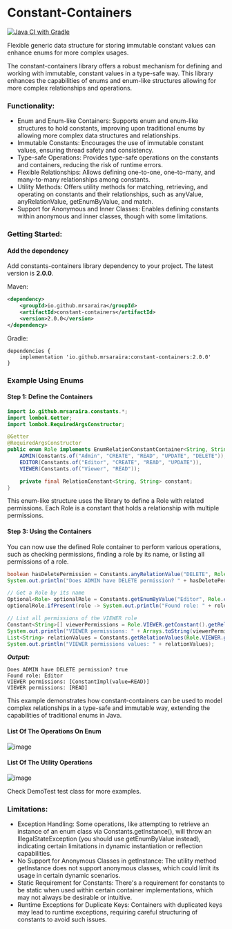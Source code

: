 # Constant-Containers
[![Java CI with Gradle](https://github.com/mrsaraira/constant-containers/actions/workflows/gradle.yml/badge.svg)](https://github.com/mrsaraira/constant-containers/actions/workflows/gradle.yml)

Flexible generic data structure for storing immutable constant values can enhance enums for more complex usages.

The constant-containers library offers a robust mechanism for defining and working with immutable, constant values in a type-safe way. This library enhances the capabilities of enums and enum-like structures allowing for more complex relationships and operations.

### Functionality:
- Enum and Enum-like Containers: Supports enum and enum-like structures to hold constants, improving upon traditional enums by allowing more complex data structures and relationships.
- Immutable Constants: Encourages the use of immutable constant values, ensuring thread safety and consistency.
- Type-safe Operations: Provides type-safe operations on the constants and containers, reducing the risk of runtime errors.
- Flexible Relationships: Allows defining one-to-one, one-to-many, and many-to-many relationships among constants.
- Utility Methods: Offers utility methods for matching, retrieving, and operating on constants and their relationships, such as anyValue, anyRelationValue, getEnumByValue, and match.
- Support for Anonymous and Inner Classes: Enables defining constants within anonymous and inner classes, though with some limitations.

### Getting Started:

#### Add the dependency

Add constants-containers library dependency to your project. The latest version is **2.0.0**.

Maven:
```xml
<dependency>
    <groupId>io.github.mrsaraira</groupId>
    <artifactId>constant-containers</artifactId>
    <version>2.0.0</version>
</dependency>
```

Gradle:
```
dependencies {
    implementation 'io.github.mrsaraira:constant-containers:2.0.0'
}
```
### Example Using Enums

#### Step 1: Define the Containers

```java
import io.github.mrsaraira.constants.*;
import lombok.Getter;
import lombok.RequiredArgsConstructor;

@Getter
@RequiredArgsConstructor
public enum Role implements EnumRelationConstantContainer<String, String, Role> {
    ADMIN(Constants.of("Admin", "CREATE", "READ", "UPDATE", "DELETE")),
    EDITOR(Constants.of("Editor", "CREATE", "READ", "UPDATE")),
    VIEWER(Constants.of("Viewer", "READ"));

    private final RelationConstant<String, String> constant;
}
```
This enum-like structure uses the library to define a Role with related permissions. Each Role is a constant that holds a relationship with multiple permissions.

#### Step 3: Using the Containers
You can now use the defined Role container to perform various operations, such as checking permissions, finding a role by its name, or listing all permissions of a role.
```java
boolean hasDeletePermission = Constants.anyRelationValue("DELETE", Role.ADMIN);
System.out.println("Does ADMIN have DELETE permission? " + hasDeletePermission);

// Get a Role by its name
Optional<Role> optionalRole = Constants.getEnumByValue("Editor", Role.class);
optionalRole.ifPresent(role -> System.out.println("Found role: " + role.getConstant().getKey().getValue()));

// List all permissions of the VIEWER role
Constant<String>[] viewerPermissions = Role.VIEWER.getConstant().getRelations();
System.out.println("VIEWER permissions: " + Arrays.toString(viewerPermissions));
List<String> relationValues = Constants.getRelationValues(Role.VIEWER.getConstant());
System.out.println("VIEWER permissions values: " + relationValues);
```
***Output:***
```
Does ADMIN have DELETE permission? true
Found role: Editor
VIEWER permissions: [ConstantImpl(value=READ)]
VIEWER permissions: [READ]
```

This example demonstrates how constant-containers can be used to model complex relationships in a type-safe and immutable way, extending the capabilities of traditional enums in Java.

#### List Of The Operations On Enum
![image](https://github.com/mrsaraira/constant-containers/assets/29603102/6250fec8-c55d-48ba-b99c-ed84a4f8452d)
#### List Of The Utility Operations
![image](https://github.com/mrsaraira/constant-containers/assets/29603102/c5acd74a-d83f-4753-ae38-ebdb70f3641f)

Check DemoTest test class for more examples.

### Limitations:
- Exception Handling: Some operations, like attempting to retrieve an instance of an enum class via Constants.getInstance(), will throw an IllegalStateException (you should use getEnumByValue instead), indicating certain limitations in dynamic instantiation or reflection capabilities.
- No Support for Anonymous Classes in getInstance: The utility method getInstance does not support anonymous classes, which could limit its usage in certain dynamic scenarios.
- Static Requirement for Constants: There's a requirement for constants to be static when used within certain container implementations, which may not always be desirable or intuitive.
- Runtime Exceptions for Duplicate Keys: Containers with duplicated keys may lead to runtime exceptions, requiring careful structuring of constants to avoid such issues.
